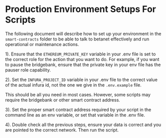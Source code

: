 # Production Environment Setups For Scripts

The following document will describe how to set up your environment in the `smart-contracts` folder to be able to talk to betanet effectively and run operational or maintenance actions.

1). Ensure that the `ETHEREUM_PRIVATE_KEY` variable in your .env file is set to the correct role for the action that you want to do. For example, if you want to pause the bridgebank, ensure that the private key in your env file has the pauser role capability.

2). Set the `INFURA_PROJECT_ID` variable in your .env file to the correct value of the actual infura id, not the one we give in the `.env.example` file.

This should be all you need in most cases. However, some scripts may require the bridgebank or other smart contract address.

3). Set the proper smart contract address required by your script in the command line as an env variable, or set that variable in the .env file.

4). Double check all the previous steps, ensure your data is correct and you are pointed to the correct network. Then run the script.

